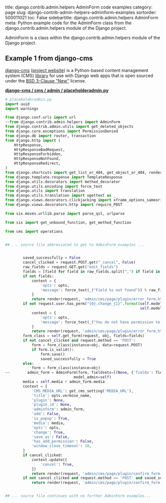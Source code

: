 title: django.contrib.admin.helpers AdminForm code examples
category: page
slug: django-contrib-admin-helpers-adminform-examples
sortorder: 500011021
toc: False
sidebartitle: django.contrib.admin.helpers AdminForm
meta: Python example code for the AdminForm class from the django.contrib.admin.helpers module of the Django project.


AdminForm is a class within the django.contrib.admin.helpers module of the Django project.


## Example 1 from django-cms
[django-cms](https://github.com/divio/django-cms)
([project website](https://www.django-cms.org/en/)) is a Python-based
content management system (CMS) [library](https://pypi.org/project/django-cms/)
for use with Django web apps that is open sourced under the
[BSD 3-Clause "New"](https://github.com/divio/django-cms/blob/develop/LICENSE)
license.

[**django-cms / cms / admin / placeholderadmin.py**](https://github.com/divio/django-cms/blob/develop/cms/admin/placeholderadmin.py)

```python
# placeholderadmin.py
import uuid
import warnings

from django.conf.urls import url
~~from django.contrib.admin.helpers import AdminForm
from django.contrib.admin.utils import get_deleted_objects
from django.core.exceptions import PermissionDenied
from django.db import router, transaction
from django.http import (
    HttpResponse,
    HttpResponseBadRequest,
    HttpResponseForbidden,
    HttpResponseNotFound,
    HttpResponseRedirect,
)
from django.shortcuts import get_list_or_404, get_object_or_404, render
from django.template.response import TemplateResponse
from django.utils.decorators import method_decorator
from django.utils.encoding import force_text
from django.utils import translation
from django.utils.translation import ugettext as _
from django.views.decorators.clickjacking import xframe_options_sameorigin
from django.views.decorators.http import require_POST

from six.moves.urllib.parse import parse_qsl, urlparse

from six import get_unbound_function, get_method_function

from cms import operations


## ... source file abbreviated to get to AdminForm examples ...


        saved_successfully = False
        cancel_clicked = request.POST.get("_cancel", False)
        raw_fields = request.GET.get("edit_fields")
        fields = [field for field in raw_fields.split(",") if field in self.frontend_editable_fields]
        if not fields:
            context = {
                'opts': opts,
                'message': force_text(_("Field %s not found")) % raw_fields
            }
            return render(request, 'admin/cms/page/plugin/error_form.html', context)
        if not request.user.has_perm("{0}.change_{1}".format(self.model._meta.app_label,
                                                             self.model._meta.model_name)):
            context = {
                'opts': opts,
                'message': force_text(_("You do not have permission to edit this item"))
            }
            return render(request, 'admin/cms/page/plugin/error_form.html', context)
        form_class = self.get_form(request, obj, fields=fields)
        if not cancel_clicked and request.method == 'POST':
            form = form_class(instance=obj, data=request.POST)
            if form.is_valid():
                form.save()
                saved_successfully = True
        else:
            form = form_class(instance=obj)
~~        admin_form = AdminForm(form, fieldsets=[(None, {'fields': fields})], prepopulated_fields={},
                               model_admin=self)
        media = self.media + admin_form.media
        context = {
            'CMS_MEDIA_URL': get_cms_setting('MEDIA_URL'),
            'title': opts.verbose_name,
            'plugin': None,
            'plugin_id': None,
            'adminform': admin_form,
            'add': False,
            'is_popup': True,
            'media': media,
            'opts': opts,
            'change': True,
            'save_as': False,
            'has_add_permission': False,
            'window_close_timeout': 10,
        }
        if cancel_clicked:
            context.update({
                'cancel': True,
            })
            return render(request, 'admin/cms/page/plugin/confirm_form.html', context)
        if not cancel_clicked and request.method == 'POST' and saved_successfully:
            return render(request, 'admin/cms/page/plugin/confirm_form.html', context)


## ... source file continues with no further AdminForm examples...

```

